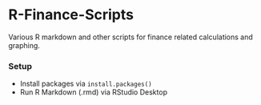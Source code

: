 # R-Finance-Scripts

Various R markdown and other scripts for finance related calculations and graphing.


### Setup

* Install packages via `install.packages()`
* Run R Markdown (.rmd) via RStudio Desktop
